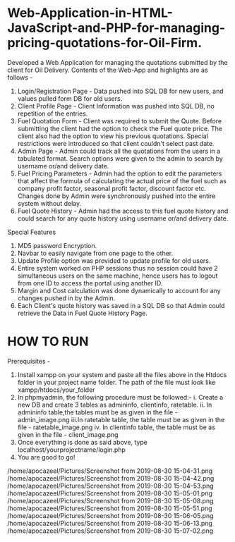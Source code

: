 # Web-Application-in-HTML-JavaScript-and-PHP-for-managing-pricing-quotations-for-Oil-Firm.
Developed a Web Application for managing the quotations submitted by the client for Oil Delivery.
Contents of the Web-App and highlights are as follows - 
1. Login/Registration Page - Data pushed into SQL DB for new users, and values pulled form DB for old users.
2. Client Profile Page - Client Information was pushed into SQL DB, no repetition of the entries.
3. Fuel Quotation Form - Client was required to submit the Quote. Before submitting the client had the option to check the Fuel quote price. The client also had the option to view his previous quotations. Special restrictions were introduced so that client couldn't select past date.
4. Admin Page - Admin could track all the quotations from the users in a tabulated format. Search options were given to the admin to search by username or/and delivery date.
5. Fuel Pricing Parameters - Admin had the option to edit the parameters that affect the formula of calculating the actual price of the fuel such as company profit factor, seasonal profit factor, discount factor etc. Changes done by Admin were synchronously pushed into the entire system without delay.
6. Fuel Quote History - Admin had the access to this fuel quote history and could search for any quote history using username or/and delivery date.

Special Features 
1. MD5 password Encryption.
2. Navbar to easily navigate from one page to the other.
3. Update Profile option was provided to update profile for old users.
4. Entire system worked on PHP sessions thus no session could have 2 simultaneous users on the same machine, hence users has to logout from one ID to access the portal using another ID.
5. Margin and Cost calculation was done dynamically to account for any changes pushed in by the Admin.
6. Each Client's quote history was saved in a SQL DB so that Admin could retrieve the Data in Fuel Quote History Page.

# HOW TO RUN #
Prerequisites - 
1. Install xampp on your system and paste all the files above in the Htdocs folder in your project name folder.
    The path of the file must look like xampp/htdocs/your_folder
2. In phpmyadmin, the following procedure must be followed:-
    i.  Create a new DB and create 3 tables as admininfo, clientinfo, ratetable.
    ii. In admininfo table,the tables must be as given in the file - admin_image.png
    iii.In ratetable table, the table must be as given in the file - ratetable_image.png
    iv. In clientinfo table, the table must be as given in the file - client_image.png
3. Once everything is done as said above, type localhost/yourprojectname/login.php
4. You are good to go!

/home/apocazeel/Pictures/Screenshot from 2019-08-30 15-04-31.png
/home/apocazeel/Pictures/Screenshot from 2019-08-30 15-04-42.png
/home/apocazeel/Pictures/Screenshot from 2019-08-30 15-04-53.png
/home/apocazeel/Pictures/Screenshot from 2019-08-30 15-05-01.png
/home/apocazeel/Pictures/Screenshot from 2019-08-30 15-05-08.png
/home/apocazeel/Pictures/Screenshot from 2019-08-30 15-05-51.png
/home/apocazeel/Pictures/Screenshot from 2019-08-30 15-06-05.png
/home/apocazeel/Pictures/Screenshot from 2019-08-30 15-06-13.png
/home/apocazeel/Pictures/Screenshot from 2019-08-30 15-07-02.png

